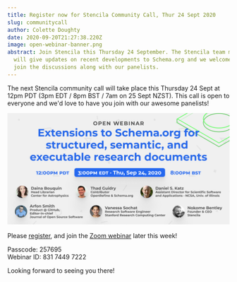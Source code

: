 ```yaml
---
title: Register now for Stencila Community Call, Thur 24 Sept 2020
slug: communitycall
author: Colette Doughty
date: 2020-09-20T21:27:38.220Z
image: open-webinar-banner.png
abstract: Join Stencila this Thursday 24 September. The Stencila team members
  will give updates on recent developments to Schema.org and we welcome you to
  join the discussions along with our panelists.
---
```

The next Stencila community call will take place this Thursday 24 Sept at 12pm PDT (3pm EDT / 8pm BST / 7am on 25 Sept NZST). This call is open to everyone and we'd love to have you join with our awesome panelists!

![](open-webinar-banner.png)

Please [register](https://us02web.zoom.us/webinar/register/WN_Iw1usGOhRfanlirQA7q0Ew), and join the [Zoom webinar](https://us02web.zoom.us/j/83174497222?pwd=R0F3ZDlTWDZZNHgvcG1lOUVhRi9pZz09) later this week!

Passcode: 257695\
Webinar ID: 831 7449 7222

Looking forward to seeing you there!